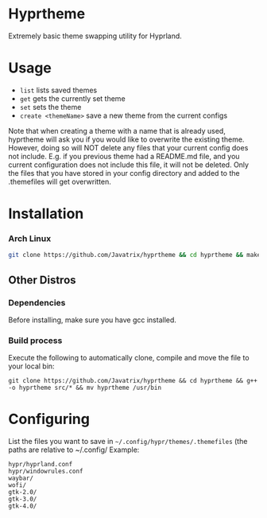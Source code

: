 # Hyprtheme
Extremely basic theme swapping utility for Hyprland.

# Usage
- `list` lists saved themes
- `get` gets the currently set theme
- `set` sets the theme
- `create <themeName>` save a new theme from the current configs

Note that when creating a theme with a name that is already used, hyprtheme will ask you if you would like to overwrite the existing theme.
However, doing so will NOT delete any files that your current config does not include. E.g. if you previous theme had a README.md file,
and you current configuration does not include this file, it will not be deleted. Only the files that you have stored in your config directory
and added to the .themefiles will get overwritten.

# Installation
### Arch Linux
```sh
git clone https://github.com/Javatrix/hyprtheme && cd hyprtheme && makepkg -si
```

## Other Distros
### Dependencies
Before installing, make sure you have gcc installed.
### Build process
Execute the following to automatically clone, compile and move the file to your local bin:
```
git clone https://github.com/Javatrix/hyprtheme && cd hyprtheme && g++ -o hyprtheme src/* && mv hyprtheme /usr/bin
```

# Configuring
List the files you want to save in `~/.config/hypr/themes/.themefiles` (the paths are relative to ~/.config/
Example:
```
hypr/hyprland.conf
hypr/windowrules.conf
waybar/
wofi/
gtk-2.0/
gtk-3.0/
gtk-4.0/
```
